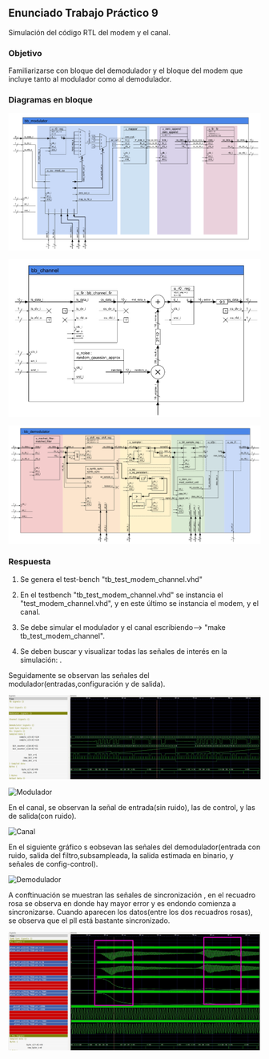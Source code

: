 ## Enunciado Trabajo Práctico 9

Simulación del código RTL del modem y el canal.


### Objetivo

Familiarizarse con bloque del demodulador y el bloque del modem
que incluye tanto al modulador como al demodulador.


### Diagramas en bloque

![Diagrama en bloques del modulador](Imagenes/BD-bb_modulator.png)

![Diagrama en bloques del canal](Imagenes/BD-bb_channel.jpg)

![Diagrama en bloques del canal](Imagenes/BD-bb_demodulator.png)


### Respuesta

1. Se genera el test-bench "tb_test_modem_channel.vhd"

2. En el testbench "tb_test_modem_channel.vhd" se instancia el "test_modem_channel.vhd", y en este último se instancia el modem, y el canal.

3. Se debe simular el modulador y el canal escribiendo-->  "make tb_test_modem_channel".
    
4. Se deben buscar y visualizar todas las señales de interés en la simulación:
.
    
Seguidamente se observan las señales del modulador(entradas,configuración y de salida).

![Sampleo](Imagenes/sampleo.jpg) 
   
![Modulador](Imagenes/modulator.jpg)
   
   
En el canal, se observan la señal de entrada(sin ruido), las de control, y las de salida(con ruido). 
   
![Canal](Imagenes/modulator.jpg)

   
 En el siguiente gráfico s eobsevan las señales del demodulador(entrada con ruido, salida del filtro,subsampleada, la salida estimada en binario, y señales de config-control).
   
![Demodulador](Imagenes/demodulator.jpg)
   
A conftinuación se muestran las señales de sincronización , en el recuadro rosa se observa en donde hay mayor error y es endondo comienza a sincronizarse.
Cuando aparecen los datos(entre los dos recuadros rosas), se observa que el pll está bastante sincronizado.

![Pll](Imagenes/pll.jpg)



